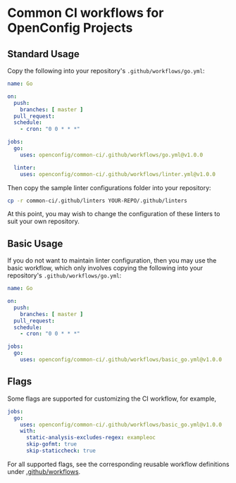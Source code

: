 # Common CI workflows for OpenConfig Projects

## Standard Usage

Copy the following into your repository's `.github/workflows/go.yml`:

```yaml
name: Go

on:
  push:
    branches: [ master ]
  pull_request:
  schedule:
    - cron: "0 0 * * *"

jobs:
  go:
    uses: openconfig/common-ci/.github/workflows/go.yml@v1.0.0

  linter:
    uses: openconfig/common-ci/.github/workflows/linter.yml@v1.0.0
```

Then copy the sample linter configurations folder into your repository:

```bash
cp -r common-ci/.github/linters YOUR-REPO/.github/linters
```

At this point, you may wish to change the configuration of these linters to suit
your own repository.

## Basic Usage

If you do not want to maintain linter configuration, then you may use the basic
workflow, which only involves copying the following into your repository's
`.github/workflows/go.yml`:

```yaml
name: Go

on:
  push:
    branches: [ master ]
  pull_request:
  schedule:
    - cron: "0 0 * * *"

jobs:
  go:
    uses: openconfig/common-ci/.github/workflows/basic_go.yml@v1.0.0
```

## Flags

Some flags are supported for customizing the CI workflow, for example,

```yaml
jobs:
  go:
    uses: openconfig/common-ci/.github/workflows/basic_go.yml@v1.0.0
    with:
      static-analysis-excludes-regex: exampleoc
      skip-gofmt: true
      skip-staticcheck: true
```

For all supported flags, see the corresponding reusable workflow definitions
under [.github/workflows](.github/workflows).
